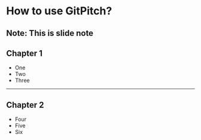 # How to use GitPitch?

Note:
This is slide note
---
## Chapter 1
- One
- Two
- Three
---
## Chapter 2
- Four
- Five
- Six
